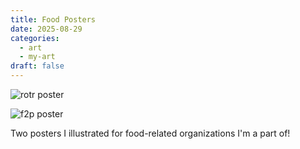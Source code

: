 ```yaml
---
title: Food Posters
date: 2025-08-29
categories:
  - art
  - my-art
draft: false
---
```


![rotr poster](/posts/2025-08-29_club-posters/rotr-poster.png)

![f2p poster](/posts/2025-08-29_club-posters/f2p-poster.png)

Two posters I illustrated for food-related organizations I'm a part of!